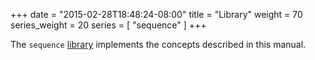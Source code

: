 +++
date = "2015-02-28T18:48:24-08:00"
title = "Library"
weight = 70
series_weight = 20
series = [ "sequence" ]
+++

The `sequence` [library](https://github.com/trustpath/sequence) implements the concepts described in this manual.
